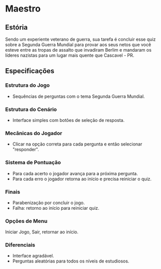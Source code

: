 # Maestro

## Estória
  Sendo um experiente veterano de guerra, sua tarefa é concluir esse quiz sobre a Segunda Guerra Mundial para provar aos seus netos que você esteve entre as tropas de assalto que invadiram Berlim e mandaram os líderes nazistas para um lugar mais quente que Cascavel - PR. 

## Especificações

### Estrutura do Jogo
- Sequências de perguntas com o tema Segunda Guerra Mundial.

### Estrutura do Cenário
- Interface simples com botões de seleção de resposta.

### Mecânicas do Jogador
- Clicar na opção correta para cada pergunta e então selecionar "responder".

### Sistema de Pontuação
- Para cada acerto o jogador avança para a próxima pergunta.
- Para cada erro o jogador retorna ao início e precisa reiniciar o quiz.

### Finais
- Parabenização por concluir o jogo.
- Falha: retorno ao início para reiniciar quiz.

### Opções de Menu
Iniciar Jogo, Sair, retornar ao início.

### Diferenciais
- Interface agradável.
- Perguntas aleatórias para todos os níveis de estudiosos.
